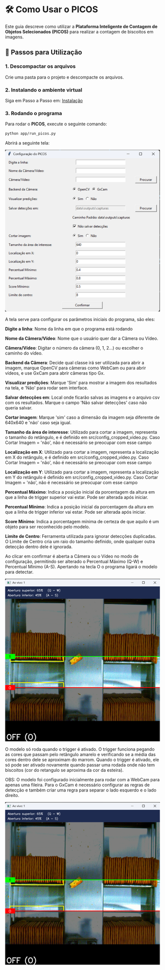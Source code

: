 ﻿# 🛠️ Como Usar o PICOS

Este guia descreve como utilizar a **Plataforma Inteligente de Contagem de Objetos Selecionados (PICOS)** para realizar a contagem de biscoitos em imagens.

## 🚀 Passos para Utilização

### 1. Descompactar os arquivos

  Crie uma pasta para o projeto e descompacte os arquivos.

### 2. Instalando o ambiente virtual
  Siga em Passo a Passo em: [Instalação](installation.md)

### 3. Rodando o programa
  Para rodar o **PICOS**, execute o seguinte comando:

  ```bash
  python app/run_picos.py
  ```

  Abrirá a seguinte tela:

  ![Tela inicial](data_doc/tela1.png)

  A tela serve para configurar os parâmetros iniciais do programa, são eles:

  **Digite a linha**: Nome da linha em que o programa está rodando

  **Nome da Câmera/Vídeo**: Nome que o usuário quer dar a Câmera ou Vídeo.

  
  **Câmera/Vídeo**: Digitar o número da câmera (0, 1, 2...) ou escolher o caminho do vídeo.
  
  **Backend da Câmera**: Decide qual classe irá ser utilizada para abrir a imagem, marque OpenCV para câmeras como WebCam ou para abrir vídeos, e use GxCam para abrir câmeras tipo Gx.
  
  **Visualizar predições**: Marque 'Sim' para mostrar a imagem dos resultados na tela, e 'Não' para rodar sem interface.
  
  **Salvar detecções em**: Local onde ficarão salvas as imagens e o arquivo csv com os resultados. Marque o campo 'Não salvar detecções' caso não queria salvar.
  
  **Cortar imagem**: Marque 'sim' caso a dimensão da imagem seja diferente de 640x640 e 'não' caso seja igual.
  
  **Tamanho da área de interesse**: Utilizado para cortar a imagem, representa o tamanho do retângulo, e é definido em src/config_cropped_video.py. Caso Cortar 
  Imagem = 'não', não é necessário se preocupar com esse campo
  
  **Localização em X**: Utilizado para cortar a imagem, representa a localização em X do retângulo, e é definido em src/config_cropped_video.py. Caso Cortar Imagem = 'não', não é necessário se preocupar com esse campo
  
  **Localização em Y**: Utilizado para cortar a imagem, representa a localização em Y do retângulo é definido em src/config_cropped_video.py. Caso Cortar Imagem = 'não', não é necessário se preocupar com esse campo
  
  **Percentual Máximo**: Indica a posição inicial da porcentagem da altura em que a linha de trigger superior vai estar. Pode ser alterada após iniciar.
  
  **Percentual Mínimo**: Indica a posição inicial da porcentagem da altura em que a linha de trigger inferior vai estar. Pode ser alterada após iniciar.
  
  **Score Mínimo**: Indica a porcentagem mínima de certeza de que aquilo é um objeto para ser reconhecido pelo modelo.
  
  **Limite de Centro**: Ferramenta utilizada para ignorar detecções duplicadas. O Limite de Centro cria um raio do tamanho definido, onde qualquer outra detecção dentro dele é ignorada.

  Ao clicar em confirmar é aberta a Câmera ou o Vídeo no modo de configuração, permitindo ser alterado o Percentual Máximo (Q-W) e Percentual Mínimo (A-S). Apertando na tecla O o programa ligará o modelo para detectar.

  ![Tela de configuração da tela](data_doc/tela2.png)

  O modelo só roda quando o trigger é ativado. O trigger funciona pegando as cores que passam pelo retângulo amarelo e verificando se a média das cores dentro dele se aproximam do marrom. Quando o trigger é ativado, ele só pode ser ativado novamente quando passar uma rodada onde não tem biscoitos (cor do retangulo se aproxima da cor da esteira).

  OBS: O modelo foi configurado inicialmente para rodar com a WebCam para apenas uma fileira. Para o GxCam é necessário configurar as regras de detecção e também criar uma regra para separar o lado esquerdo e o lado direito.

  ![Modelo rodando (necessita ajustar a configuração)](data_doc/tela2.png)